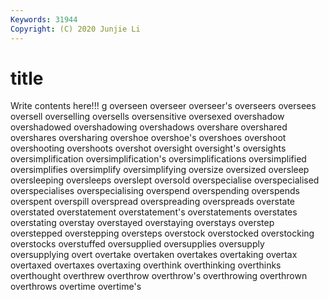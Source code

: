 ```yaml
---
Keywords: 31944
Copyright: (C) 2020 Junjie Li
---
```


# title

Write contents here!!!
g 
overseen 
overseer 
overseer's 
overseers 
oversees 
oversell 
overselling
oversells 
oversensitive 
oversexed 
overshadow 
overshadowed 
overshadowing 
overshadows 
overshare 
overshared 
overshares
oversharing 
overshoe 
overshoe's 
overshoes 
overshoot 
overshooting 
overshoots 
overshot 
oversight 
oversight's
oversights 
oversimplification 
oversimplification's 
oversimplifications 
oversimplified 
oversimplifies 
oversimplify 
oversimplifying 
oversize 
oversized
oversleep 
oversleeping 
oversleeps 
overslept 
oversold 
overspecialise 
overspecialised 
overspecialises 
overspecialising 
overspend
overspending 
overspends 
overspent 
overspill 
overspread 
overspreading 
overspreads 
overstate 
overstated 
overstatement
overstatement's 
overstatements 
overstates 
overstating 
overstay 
overstayed 
overstaying 
overstays 
overstep 
overstepped
overstepping 
oversteps 
overstock 
overstocked 
overstocking 
overstocks 
overstuffed 
oversupplied 
oversupplies 
oversupply
oversupplying 
overt 
overtake 
overtaken 
overtakes 
overtaking 
overtax 
overtaxed 
overtaxes 
overtaxing
overthink 
overthinking 
overthinks 
overthought 
overthrew 
overthrow 
overthrow's 
overthrowing 
overthrown 
overthrows
overtime 
overtime's 
